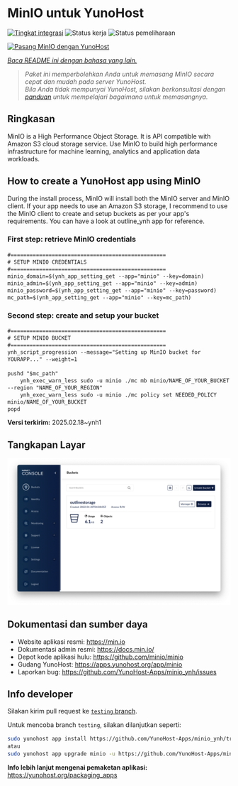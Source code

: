 <!--
N.B.: README ini dibuat secara otomatis oleh <https://github.com/YunoHost/apps/tree/master/tools/readme_generator>
Ini TIDAK boleh diedit dengan tangan.
-->

# MinIO untuk YunoHost

[![Tingkat integrasi](https://apps.yunohost.org/badge/integration/minio)](https://ci-apps.yunohost.org/ci/apps/minio/)
![Status kerja](https://apps.yunohost.org/badge/state/minio)
![Status pemeliharaan](https://apps.yunohost.org/badge/maintained/minio)

[![Pasang MinIO dengan YunoHost](https://install-app.yunohost.org/install-with-yunohost.svg)](https://install-app.yunohost.org/?app=minio)

*[Baca README ini dengan bahasa yang lain.](./ALL_README.md)*

> *Paket ini memperbolehkan Anda untuk memasang MinIO secara cepat dan mudah pada server YunoHost.*  
> *Bila Anda tidak mempunyai YunoHost, silakan berkonsultasi dengan [panduan](https://yunohost.org/install) untuk mempelajari bagaimana untuk memasangnya.*

## Ringkasan

MinIO is a High Performance Object Storage. It is API compatible with Amazon S3 cloud storage service. Use MinIO to build high performance infrastructure for machine learning, analytics and application data workloads.

## How to create a YunoHost app using MinIO
During the install process, MinIO will install both the MinIO server and MinIO client.
If your app needs to use an Amazon S3 storage, I recommend to use the MinIO client to create and setup buckets as per your app's requirements. You can have a look at outline_ynh app for reference.

### First step: retrieve MinIO credentials
```
#=================================================
# SETUP MINIO CREDENTIALS
#=================================================
minio_domain=$(ynh_app_setting_get --app="minio" --key=domain)
minio_admin=$(ynh_app_setting_get --app="minio" --key=admin)
minio_password=$(ynh_app_setting_get --app="minio" --key=password)
mc_path=$(ynh_app_setting_get --app="minio" --key=mc_path)
```

### Second step: create and setup your bucket
```
#=================================================
# SETUP MINIO BUCKET
#=================================================
ynh_script_progression --message="Setting up MinIO bucket for YOURAPP..." --weight=1

pushd "$mc_path"
	ynh_exec_warn_less sudo -u minio ./mc mb minio/NAME_OF_YOUR_BUCKET --region "NAME_OF_YOUR_REGION"
	ynh_exec_warn_less sudo -u minio ./mc policy set NEEDED_POLICY minio/NAME_OF_YOUR_BUCKET
popd
```

**Versi terkirim:** 2025.02.18~ynh1

## Tangkapan Layar

![Tangkapan Layar pada MinIO](./doc/screenshots/minio-browser.png)

## Dokumentasi dan sumber daya

- Website aplikasi resmi: <https://min.io>
- Dokumentasi admin resmi: <https://docs.min.io/>
- Depot kode aplikasi hulu: <https://github.com/minio/minio>
- Gudang YunoHost: <https://apps.yunohost.org/app/minio>
- Laporkan bug: <https://github.com/YunoHost-Apps/minio_ynh/issues>

## Info developer

Silakan kirim pull request ke [`testing` branch](https://github.com/YunoHost-Apps/minio_ynh/tree/testing).

Untuk mencoba branch `testing`, silakan dilanjutkan seperti:

```bash
sudo yunohost app install https://github.com/YunoHost-Apps/minio_ynh/tree/testing --debug
atau
sudo yunohost app upgrade minio -u https://github.com/YunoHost-Apps/minio_ynh/tree/testing --debug
```

**Info lebih lanjut mengenai pemaketan aplikasi:** <https://yunohost.org/packaging_apps>
